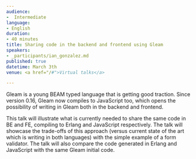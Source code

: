 ```yaml
---
audience:
-  Intermediate
language:
- English
duration:
- 40 minutes
title: Sharing code in the backend and frontend using Gleam
speakers:
- _participants/ian_gonzalez.md
published: true
datetime: March 3th
venue: <a href="/#">Virtual talks</a>

---
```


Gleam is a young BEAM typed language that is getting good traction. Since version 0.16, Gleam now compiles to JavaScript too, which opens the possibility of writing in Gleam both in the backend and frontend. 

This talk will illustrate what is currently needed to share the same code in BE and FE, compiling to Erlang and JavaScript respectively. The talk will showcase the trade-offs of this approach (versus current state of the art which is writing in both languages) with the simple example of a form validator. The talk will also compare the code generated in Erlang and JavaScript with the same Gleam initial code.

